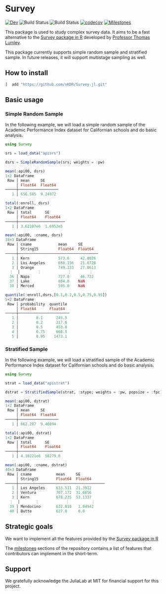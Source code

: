 # Survey

[![Dev](https://img.shields.io/badge/docs-dev-blue.svg)](https://xKDR.github.io/Survey.jl/dev)
![Build Status](https://github.com/xKDR/Survey.jl/actions/workflows/ci.yml/badge.svg)
![Build Status](https://github.com/xKDR/Survey.jl/actions/workflows/documentation.yml/badge.svg)
[![codecov](https://codecov.io/gh/xKDR/Survey.jl/branch/main/graph/badge.svg?token=4PFSF47BT2)](https://codecov.io/gh/xKDR/Survey.jl)
[![Milestones](https://img.shields.io/badge/-milestones-brightgreen)](https://github.com/xKDR/Survey.jl/milestones)


This package is used to study complex survey data. It aims to be a fast alternative to the [Survey package in R](https://cran.r-project.org/web/packages/survey/index.html) developed by [Professor Thomas Lumley](https://www.stat.auckland.ac.nz/people/tlum005).

This package currently supports simple random sample and stratified sample. In future releases, it will support multistage sampling as well. 

## How to install
```julia
]  add "https://github.com/xKDR/Survey.jl.git"
```
## Basic usage

### Simple Random Sample

In the following example, we will load a simple random sample of the Academic Performance Index dataset for Californian schools and do basic analysis. 
```julia
using Survey

srs = load_data("apisrs")

dsrs = SimpleRandomSample(srs; weights = :pw)

mean(:api00, dsrs)
1×2 DataFrame
 Row │ mean     SE      
     │ Float64  Float64 
─────┼──────────────────
   1 │ 656.585  9.24972

total(:enroll, dsrs)
1×2 DataFrame
 Row │ total      SE       
     │ Float64    Float64  
─────┼─────────────────────
   1 │ 3.62107e6  1.6952e5  

mean(:api00, :cname, dsrs)
38×3 DataFrame
 Row │ cname            mean     SE       
     │ String15         Float64  Float64  
─────┼────────────────────────────────────
   1 │ Kern             573.6     42.8026
   2 │ Los Angeles      658.156   21.0728
   3 │ Orange           749.333   27.0613
  ⋮  │        ⋮            ⋮        ⋮
  36 │ Napa             727.0     46.722
  37 │ Lake             804.0    NaN
  38 │ Merced           595.0    NaN

quantile(:enroll,dsrs,[0.1,0.2,0.5,0.75,0.95])
5×2 DataFrame
 Row │ probability  quantile 
     │ Float64      Float64  
─────┼───────────────────────
   1 │        0.1      245.5
   2 │        0.2      317.6
   3 │        0.5      453.0
   4 │        0.75     668.5
   5 │        0.95    1473.1
```

### Stratified Sample

In the following example, we will load a stratified sample of the Academic Performance Index dataset for Californian schools and do basic analysis. 

```julia
using Survey

strat = load_data("apistrat")

dstrat = StratifiedSample(strat, :stype; weights = :pw, popsize = :fpc)

mean(:api00, dstrat)
1×2 DataFrame
 Row │ mean     SE      
     │ Float64  Float64 
─────┼──────────────────
   1 │ 662.287  9.40894

total(:api00, dstrat)
1×2 DataFrame
 Row │ total      SE      
     │ Float64    Float64 
─────┼────────────────────
   1 │ 4.10221e6  58279.0

mean(:api00, :cname, dstrat)
40×3 DataFrame
 Row │ cname           mean     SE           
     │ String15        Float64  Float64      
─────┼───────────────────────────────────────
   1 │ Los Angeles     633.511  21.3912
   2 │ Ventura         707.172  31.6856
   3 │ Kern            678.235  53.1337
  ⋮  │       ⋮            ⋮          ⋮
  39 │ Mendocino       632.018   1.04942
  40 │ Butte           627.0     0.0
```

## Strategic goals
We want to implement all the features provided by the [Survey package in R](https://cran.r-project.org/web/packages/survey/index.html)

The [milestones](https://github.com/xKDR/Survey.jl/milestones) sections of the repository contains a list of features that contributors can implement in the short-term.

## Support

We gratefully acknowledge the JuliaLab at MIT for financial support for this project.
